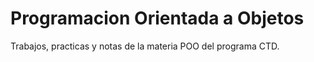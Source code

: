 # Programacion Orientada a Objetos
Trabajos, practicas y notas de la materia POO del programa CTD. 
